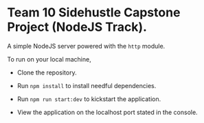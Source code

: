 # Team 10 Sidehustle Capstone Project (NodeJS Track).

A simple NodeJS server powered with the `http` module.

To run on your local machine,

- Clone the repository.

- Run `npm install` to install needful dependencies.

- Run `npm run start:dev` to kickstart the application.

- View the application on the localhost port stated in the console.
